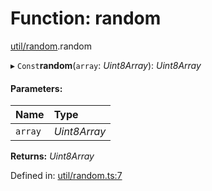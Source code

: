 # Function: random

[util/random](../modules/util_random.md).random

▸ `Const`**random**(`array`: *Uint8Array*): *Uint8Array*

#### Parameters:

Name | Type |
:------ | :------ |
`array` | *Uint8Array* |

**Returns:** *Uint8Array*

Defined in: [util/random.ts:7](https://github.com/panva/jose/blob/v3.11.4/src/util/random.ts#L7)
